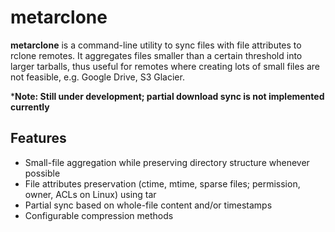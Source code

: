 # metarclone

**metarclone** is a command-line utility to sync files with file attributes to rclone remotes. It aggregates files smaller than a certain threshold into larger tarballs, thus useful for remotes where creating lots of small files are not feasible, e.g. Google Drive, S3 Glacier.

***Note: Still under development; partial download sync is not implemented currently**

## Features

- Small-file aggregation while preserving directory structure whenever possible
- File attributes preservation (ctime, mtime, sparse files; permission, owner, ACLs on Linux) using tar
- Partial sync based on whole-file content and/or timestamps
- Configurable compression methods